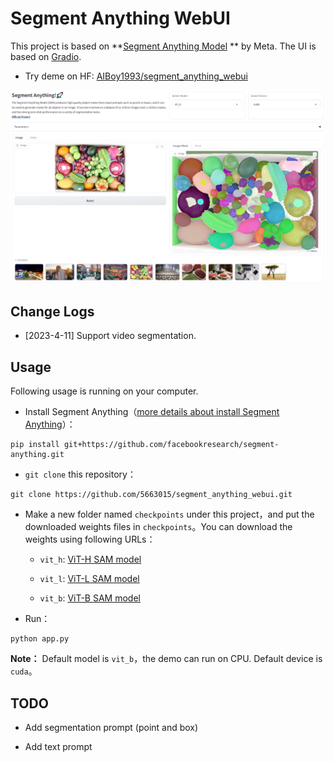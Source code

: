 # Segment Anything WebUI

This project is based on **[Segment Anything Model](https://segment-anything.com/) ** by Meta. The UI is based on [Gradio](https://gradio.app/). 

- Try deme on HF: [AIBoy1993/segment_anything_webui](https://huggingface.co/spaces/AIBoy1993/segment_anything_webui)

![](./images/20230408023615.png)

## Change Logs

- [2023-4-11] Support video segmentation. 

## **Usage**

Following usage is running on your computer. 

- Install Segment Anything（[more details about install Segment Anything](https://github.com/facebookresearch/segment-anything#installation)）：

```
pip install git+https://github.com/facebookresearch/segment-anything.git
```

- `git clone` this repository：

```
git clone https://github.com/5663015/segment_anything_webui.git
```

- Make a new folder named `checkpoints` under this project，and put the downloaded weights files in `checkpoints`。You can download the weights using following URLs：

  - `vit_h`: [ViT-H SAM model](https://dl.fbaipublicfiles.com/segment_anything/sam_vit_h_4b8939.pth)

  - `vit_l`: [ViT-L SAM model](https://dl.fbaipublicfiles.com/segment_anything/sam_vit_l_0b3195.pth)

  - `vit_b`: [ViT-B SAM model](https://dl.fbaipublicfiles.com/segment_anything/sam_vit_b_01ec64.pth)

- Run：

```
python app.py
```

**Note：** Default model is `vit_b`，the demo can run on CPU. Default device is `cuda`。

## TODO

- Add segmentation prompt (point and box)

- Add text prompt